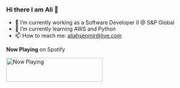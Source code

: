 ### Hi there I am Ali 👋

<!--
**aliahsenmir/aliahsenmir** is a ✨ _special_ ✨ repository because its `README.md` (this file) appears on your GitHub profile.
Here are some ideas to get you started:
- 👯 I’m looking to collaborate on ...
- 🤔 I’m looking for help with ...
- 💬 Ask me about ...
- 😄 Pronouns: ...
- ⚡ Fun fact: ...
-->


- 🔭 I’m currently working as a Software Developer II @ S&P Global 
- 🌱 I’m currently learning AWS and Python 
- 📫 How to reach me: aliahsenmir@live.com


**Now Playing** on Spotify

<a href="https://status.aliahsenmir.dev/now-playing?open">
    <img src="https://status.aliahsenmir.dev/now-playing" width="256" height="64" alt="Now Playing">
</a>
